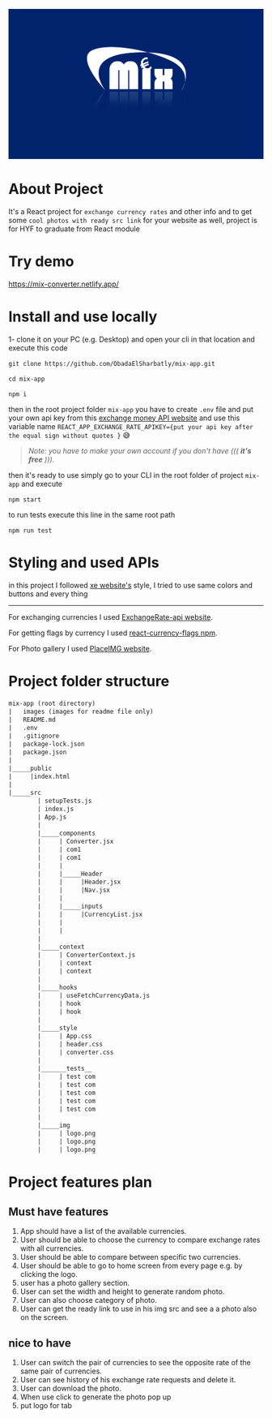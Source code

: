 ![This is an image](./images/mix_logo.jpg)

# About Project

It's a React project for `exchange currency rates` and other info and to get some `cool photos with ready src link` for your website as well, project is for HYF to graduate from React module

# Try demo

https://mix-converter.netlify.app/

# Install and use locally

1- clone it on your PC (e.g. Desktop) and open your cli in that location and execute this code

```
git clone https://github.com/ObadaElSharbatly/mix-app.git
```

```
cd mix-app
```

```
npm i
```

then in the root project folder `mix-app` you have to create `.env` file and put your own api key from this [exchange money API website](https://www.exchangerate-api.com/)
and use this variable name `REACT_APP_EXCHANGE_RATE_APIKEY={put your api key after the equal sign without quotes }` :sweat_smile:

> _Note: you have to make your own account if you don't have ((( **it's free** )))._

then it's ready to use
simply go to your CLI in the root folder of project `mix-app` and execute

```
npm start
```

to run tests execute this line in the same root path

```
npm run test
```

# Styling and used APIs

in this project I followed [xe website's](https://www.xe.com/) style, I tried to use same colors and buttons and every thing

---

For exchanging currencies I used [ExchangeRate-api website](https://www.exchangerate-api.com/).

For getting flags by currency I used [react-currency-flags npm](https://www.npmjs.com/package/react-currency-flags).

For Photo gallery I used [PlaceIMG website](http://placeimg.com/).

# Project folder structure

```
mix-app (root directory)
|   images (images for readme file only)
|   README.md
|   .env
|   .gitignore
|   package-lock.json
|   package.json
|
|_____public
|     |index.html
|
|_____src
        | setupTests.js
        | index.js
        | App.js
        |
        |_____components
        |     | Converter.jsx
        |     | com1
        |     | com1
        |     |
        |     |_____Header
        |     |     |Header.jsx
        |     |     |Nav.jsx
        |     |
        |     |_____inputs
        |     |     |CurrencyList.jsx
        |     |
        |     |
        |
        |_____context
        |     | ConverterContext.js
        |     | context
        |     | context
        |
        |_____hooks
        |     | useFetchCurrencyData.js
        |     | hook
        |     | hook
        |
        |_____style
        |     | App.css
        |     | header.css
        |     | converter.css
        |
        |_______tests__
        |     | test com
        |     | test com
        |     | test com
        |     | test com
        |     | test com
        |
        |_____img
        |     | logo.png
        |     | logo.png
        |     | logo.png
```

# Project features plan

## Must have features

1. App should have a list of the available currencies.
2. User should be able to choose the currency to compare exchange rates with all currencies.
3. User should be able to compare between specific two currencies.
4. User should be able to go to home screen from every page e.g. by clicking the logo.
5. user has a photo gallery section.
6. User can set the width and height to generate random photo.
7. User can also choose category of photo.
8. User can get the ready link to use in his img src and see a a photo also on the screen.

## nice to have

1. User can switch the pair of currencies to see the opposite rate of the same pair of currencies.
2. User can see history of his exchange rate requests and delete it.
3. User can download the photo.
4. When use click to generate the photo pop up
5. put logo for tab
